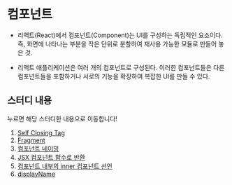 # 컴포넌트

- 리액트(React)에서 컴포넌트(Component)는 UI를 구성하는 독립적인 요소이다. 즉, 화면에 나타나는 부분을 작은 단위로 분할하여 재사용 가능한 모듈로 만들어 놓은 것.

- 리액트 애플리케이션은 여러 개의 컴포넌트로 구성된다. 이러한 컴포넌트들은 다른 컴포넌트들을 포함하거나 서로의 기능을 확장하여 복잡한 UI를 만들 수 있다.

## 스터디 내용

누르면 해당 스터디한 내용으로 이동합니다!

1. [Self Closing Tag](https://github.com/YeoDaSeul4355/cleancode-react-study/blob/main/src/component/SelfClosingTag.jsx)
2. [Fragment](https://github.com/YeoDaSeul4355/cleancode-react-study/blob/main/src/component/Fragment.jsx)
3. [컴포넌트 네이밍](https://github.com/YeoDaSeul4355/cleancode-react-study/blob/main/src/component/ComponentNaming.jsx)
4. [JSX 컴포넌트 함수로 반환](https://github.com/YeoDaSeul4355/cleancode-react-study/blob/main/src/component/ReturnJsxFunction.jsx)
5. [컴포넌트 내부의 inner 컴포넌트 선언](https://github.com/YeoDaSeul4355/cleancode-react-study/blob/main/src/component/ComponentInComponent.jsx)
6. [displayName](https://github.com/YeoDaSeul4355/cleancode-react-study/blob/main/src/component/Display.jsx)
